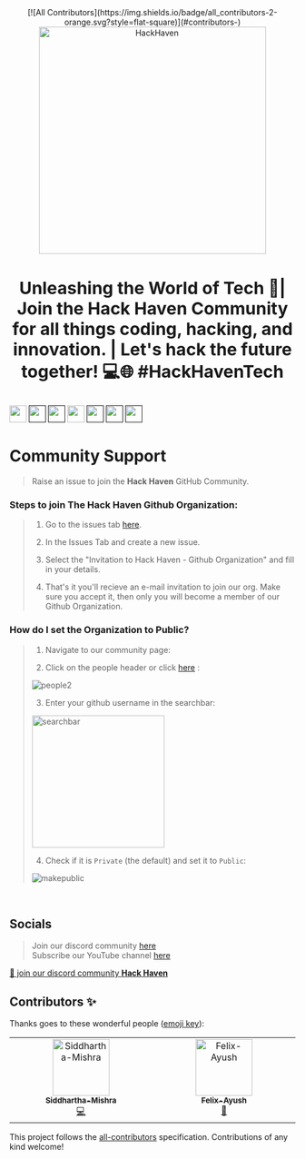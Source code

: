 <div style="text-align:center;" align="center">
<!-- ALL-CONTRIBUTORS-BADGE:START - Do not remove or modify this section -->
[![All Contributors](https://img.shields.io/badge/all_contributors-2-orange.svg?style=flat-square)](#contributors-)
<!-- ALL-CONTRIBUTORS-BADGE:END -->
  <img align="center" src="https://github.com/Hack-Haven/.github/assets/76718773/bc8f186c-1c84-47f0-9eb3-7fa302c5a6cc" width="400px" alt="HackHaven"/>
</div>
<h3  style="text-align:center; font-size:30" align="center">
   Unleashing the World of Tech 🚀| Join the Hack Haven Community for all things coding, hacking, and innovation. | Let's hack the future together! 💻🌐 #HackHavenTech
</h3>
<p align="left">
<a href="mailto:hackhavencommunity@gmail.com" style="text-decoration:none">
  <img height="30" src = "https://img.shields.io/badge/gmail-c14438?&style=for-the-badge&logo=gmail&logoColor=white">
</a>
  <a href="" style="text-decoration:none">
  <img height="30" src="https://img.shields.io/badge/discord-darkblue.svg?&style=for-the-badge&logo=discord&logoColor=white" />
</a>
<a href="" style="text-decoration:none">
  <img height="30" src = "https://img.shields.io/badge/website-c14438?&style=for-the-badge&logo=internet&logoColor=white">
</a>
<a href="https://www.linkedin.com/company/hack-haven-community/" style="text-decoration:none">
  <img height="30" src="https://img.shields.io/badge/linkedin-blue.svg?&style=for-the-badge&logo=linkedin&logoColor=white" />
</a>
<a href="" style="text-decoration:none">
  <img height="30" src="https://img.shields.io/badge/Github-grey.svg?&style=for-the-badge&logo=Github&logoColor=white" />
</a>
<a href="" style="text-decoration:none">
  <img height="30" src = "https://img.shields.io/badge/Instagram-%23E4405F.svg?&style=for-the-badge&logo=Instagram&logoColor=white">
</a>
<a href="" style="text-decoration:none">
  <img height="30" src = "https://img.shields.io/badge/YouTube-%23E20036.svg?&style=for-the-badge&logo=YouTube&logoColor=white">
</a>
<br />


# Community Support

> Raise an issue to join the **Hack Haven** GitHub Community.

     
      
### Steps to join The Hack Haven Github Organization:

> 1. Go to the issues tab [here]().
>   
> 2. In the Issues Tab and create a new issue.
> 
> 3. Select the "Invitation to Hack Haven - Github Organization" and fill in your details.
> 
> 4. That's it you'll recieve an e-mail invitation to join our org. Make sure you accept it, then only you will become a member of our Github Organization.

### How do I set the Organization to Public?

> 1. Navigate to our community page: 
>   
> 2. Click on the people header or click [here]() : <br>
>   
> ![people2]() <br>
>   
> 3. Enter your github username in the searchbar: <br>
>   
> <img width="233" alt="searchbar" src=""> <br>
>   
> 4. Check if it is `Private` (the default) and set it to `Public`: <br>
>   
> ![makepublic]()
 <br>


## Socials

>Join our discord community [here]()   
>Subscribe our YouTube channel [here]()

<a href="">👋 join our discord community <strong>Hack Haven</strong> </a>

## Contributors ✨

Thanks goes to these wonderful people ([emoji key](https://allcontributors.org/docs/en/emoji-key)):

<!-- ALL-CONTRIBUTORS-LIST:START - Do not remove or modify this section -->
<!-- prettier-ignore-start -->
<!-- markdownlint-disable -->
<table>
  <tbody>
    <tr>
      <td align="center" valign="top" width="14.28%"><a href="https://sidme.tech/"><img src="https://avatars.githubusercontent.com/u/76718773?v=4?s=100" width="100px;" alt="Siddhartha-Mishra"/><br /><sub><b>Siddhartha-Mishra</b></sub></a><br /><a href="https://github.com/Hack-Haven/.github/commits?author=SiddharthaMishra-dev" title="Code">💻</a></td>
      <td align="center" valign="top" width="14.28%"><a href="https://github.com/Ayush7614"><img src="https://avatars.githubusercontent.com/u/67006255?v=4?s=100" width="100px;" alt="Felix-Ayush"/><br /><sub><b>Felix-Ayush</b></sub></a><br /><a href="#projectManagement-Ayush7614" title="Project Management">📆</a></td>
    </tr>
  </tbody>
</table>

<!-- markdownlint-restore -->
<!-- prettier-ignore-end -->

<!-- ALL-CONTRIBUTORS-LIST:END -->

This project follows the [all-contributors](https://github.com/all-contributors/all-contributors) specification. Contributions of any kind welcome!